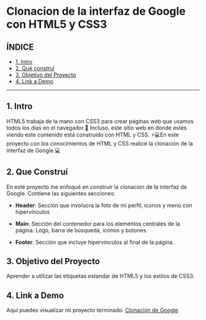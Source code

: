 # Clonacion de la interfaz de Google con HTML5 y CSS3

## **ÍNDICE**

* [1. Intro](#)
* [2. Qué construí](#)
* [3. Objetivo del Proyecto](#)
* [4. Link a Demo](#)

**** 

## 1. Intro

HTML5 trabaja de la mano con CSS3 para crear páginas web que usamos todos los días en el navegador.🌟 Incluso, este sitio web en donde estés viendo este contenido está construido con HTML y CSS. ⚡💻En este proyecto con los conocimientos de HTML y CSS realicé la clonación de la interfaz de Google.💻

## 2. Que Construí

En este proyecto me enfoqué en construir la clonación de la interfaz de Google. Contiene las siguientes secciones:

* **Header**: Sección que involucra la foto de mi perfil, iconos y menú con hipervínculos

* **Main**: Sección del contenedor para los elementos centrales de la página: Logo, barra de búsqueda, iconos y botones.

* **Footer**: Sección que incluye hipervinculos al final de la página.

## 3. Objetivo del Proyecto
Aprender a utilizar las etiquetas estandar de HTML5 y los estilos de CSS3.

## 4. Link a Demo
Aquí puedes visualizar mi proyecto terminado: [Clonación de Google](https://clonacion-de-google.netlify.app)
